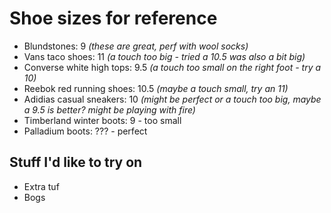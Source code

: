 # Shoe sizes for reference

- Blundstones: 9 _(these are great, perf with wool socks)_
- Vans taco shoes: 11 _(a touch too big - tried a 10.5 was also a bit big)_
- Converse white high tops: 9.5 _(a touch too small on the right foot - try a 10)_
- Reebok red running shoes: 10.5 _(maybe a touch small, try an 11)_
- Adidias casual sneakers: 10 _(might be perfect or a touch too big, maybe a 9.5 is better? might be playing with fire)_
- Timberland winter boots: 9 - too small
- Palladium boots: ??? - perfect

## Stuff I'd like to try on

- Extra tuf
- Bogs
